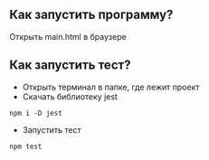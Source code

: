 ## Как запустить программу?
Открыть main.html в браузере
## Как запустить тест?
* Открыть терминал в папке, где лежит проект
* Скачать библиотеку jest
```
npm i -D jest
```
* Запустить тест
```
npm test
```
